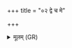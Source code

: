 +++
title = "०२ द्वे च मे"

+++
<details><summary>मूलम् (GR)</summary>

द्वे च मे विंशतिश् च  
(…) ॥ +++(see 1bcd)+++
</details>
